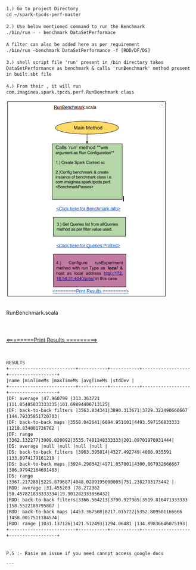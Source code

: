 ```
	 	 	


1.) Go to project Directory
cd ~/spark-tpcds-perf-master

2.) Use below mentioned command to run the Benchmark
./bin/run - - benchmark DataSetPerformace

A filter can also be added here as per requirement
./bin/run –benchmark DataSetPerformance -f [RDD/DF/DS]

3.) shell script file 'run' present in /bin directory takes DataSetPerformance as benchmark & calls 'runBenchmark' method present in built.sbt file

4.) From their , it will run com.imaginea.spark.tpcds.perf.RunBenchmark class

```
![alt tag](https://github.com/scharanjit/spark-tpcds-perf-master/blob/master/image.png)
```
```` 
RunBenchmark.scala
```
```` 
[<Click here for Benchmark Info>](https://docs.google.com/document/d/18iJqSMsXEpuVeKIrG5XwoFhsGJyopI3h0_AA_0CpNPc/edit)

```
````                              

[ <Click here for Queries Printed>](https://docs.google.com/document/d/1V5GycG8MgLG5G_YxpKzPCfrL6eD6ZpyxI_hQ63_S3aU/edit)

   ```
   ````                                
[<========Print Results =========>](https://docs.google.com/document/d/10PqpW7YJC07cngoWTTg5BrURV5WNxmdG1tVLihdoyCI/edit)

```
```` 



````

RESULTS
+-------------------------+-----------+-----------+------------------+------------------+
|name |minTimeMs |maxTimeMs |avgTimeMs |stdDev |
+-------------------------+-----------+-----------+------------------+------------------+
|DF: average |47.960799 |313.363721 |111.85485033333335|101.69894400713125|
|DF: back-to-back filters |3563.834341|3890.313671|3729.322490666667 |144.79335851720703|
|DF: back-to-back maps |3558.042641|6094.951101|4493.597156833333 |1218.834001726762 |
|DF: range |3362.132277|3909.020092|3535.7481248333333|201.09701976931444|
|DS: average |null |null |null |null |
|DS: back-to-back filters |3963.395014|4327.492749|4080.935591 |133.0974179161218 |
|DS: back-to-back maps |3924.290342|4971.057001|4300.867932666667 |386.97942164691403|
|DS: range |3367.217288|5229.879687|4048.0289195000005|751.2382793173442 |
|RDD: average |31.455203 |78.272362 |50.457821833333334|19.901282333856432|
|RDD: back-to-back filters|3366.564213|3790.927985|3519.816471333333 |158.5522180795807 |
|RDD: back-to-back maps |4453.367508|8217.015722|5352.809501166666 |1458.0017511184574|
|RDD: range |1031.137126|1421.512493|1294.06481 |134.89836646075193|
+-------------------------+-----------+-----------+------------------+------------------+


P.S :- Rasie an issue if you need cannpt access google docs

```